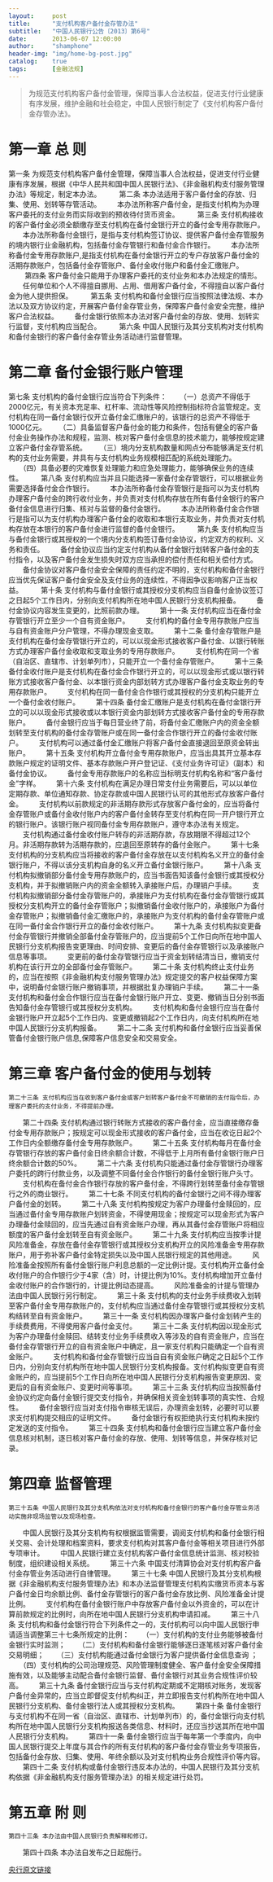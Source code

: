 ```yaml
---
layout:     post
title:      "支付机构客户备付金存管办法"
subtitle:   "中国人民银行公告〔2013〕第6号"
date:       2013-06-07 12:00:00
author:     "shamphone"
header-img: "img/home-bg-post.jpg"
catalog:    true
tags:       [金融法规]
---
```



> 为规范支付机构客户备付金管理，保障当事人合法权益，促进支付行业健康有序发展，维护金融和社会稳定，中国人民银行制定了《支付机构客户备付金存管办法》。


# 第一章 总 则
    
第一条 为规范支付机构客户备付金管理，保障当事人合法权益，促进支付行业健康有序发展，根据《中华人民共和国中国人民银行法》、《非金融机构支付服务管理办法》等规定，制定本办法。
　　
第二条 本办法适用于客户备付金的存放、归集、使用、划转等存管活动。
　　本办法所称客户备付金，是指支付机构为办理客户委托的支付业务而实际收到的预收待付货币资金。
　　
第三条 支付机构接收的客户备付金必须全额缴存至支付机构在备付金银行开立的备付金专用存款账户。
　　本办法所称备付金银行，是指与支付机构签订协议、提供客户备付金存管服务的境内银行业金融机构，包括备付金存管银行和备付金合作银行。
　　本办法所称备付金专用存款账户,是指支付机构在备付金银行开立的专户存放客户备付金的活期存款账户，包括备付金存管账户、备付金收付账户和备付金汇缴账户。
　　
第四条 客户备付金只能用于办理客户委托的支付业务和本办法规定的情形。
　　任何单位和个人不得擅自挪用、占用、借用客户备付金，不得擅自以客户备付金为他人提供担保。
　　
第五条 支付机构和备付金银行应当按照法律法规、本办法以及双方协议约定，开展客户备付金存管业务，保障客户备付金安全完整，维护客户合法权益。
　　备付金银行依照本办法对客户备付金的存放、使用、划转实行监督，支付机构应当配合。
　　
第六条 中国人民银行及其分支机构对支付机构和备付金银行的客户备付金存管业务活动进行监督管理。

#  第二章 备付金银行账户管理
    
第七条 支付机构的备付金银行应当符合下列条件：
　　（一）总资产不得低于2000亿元，有关资本充足率、杠杆率、流动性等风险控制指标符合监管规定。支付机构在同一备付金银行仅开立备付金汇缴账户的，该银行的总资产不得低于1000亿元。
　　（二）具备监督客户备付金的能力和条件，包括有健全的客户备付金业务操作办法和规程，监测、核对客户备付金信息的技术能力，能够按规定建立客户备付金存管系统。
　　（三）境内分支机构数量和网点分布能够满足支付机构的支付业务需要，并具有与支付机构业务规模相匹配的系统处理能力。
　　（四）具备必要的灾难恢复处理能力和应急处理能力，能够确保业务的连续性。
　　
第八条 支付机构应当并且只能选择一家备付金存管银行，可以根据业务需要选择备付金合作银行。
　　本办法所称备付金存管银行是指可以为支付机构办理客户备付金的跨行收付业务，并负责对支付机构存放在所有备付金银行的客户备付金信息进行归集、核对与监督的备付金银行。
　　本办法所称备付金合作银行是指可以为支付机构办理客户备付金的收取和本银行支取业务，并负责对支付机构存放在本银行的客户备付金进行监督的备付金银行。
　　
第九条 支付机构应当与备付金银行或其授权的一个境内分支机构签订备付金协议，约定双方的权利、义务和责任。
　　备付金协议应当约定支付机构从备付金银行划转客户备付金的支付指令，以及客户备付金发生损失时双方应当承担的偿付责任和相关偿付方式。
　　备付金协议对客户备付金安全保障的责任约定不明的，支付机构和备付金银行应当优先保证客户备付金安全及支付业务的连续性，不得因争议影响客户正当权益。
　　
第十条 支付机构与备付金银行或其授权分支机构应当自备付金协议签订之日起5个工作日内，分别向支付机构所在地中国人民银行分支机构报备。
　　备付金协议内容发生变更的，比照前款办理。
　　第十一条 支付机构应当在备付金存管银行开立至少一个自有资金账户。
　　支付机构的备付金专用存款账户应当与自有资金账户分户管理，不得办理现金支取。
　　第十二条 备付金存管账户是支付机构在备付金存管银行开立的，可以以现金形式接收客户备付金、以银行转账方式办理客户备付金收取和支取业务的专用存款账户。
　　支付机构在同一个省（自治区、直辖市、计划单列市），只能开立一个备付金存管账户。
　　第十三条 备付金收付账户是支付机构在备付金合作银行开立的，可以以现金形式或以银行转账方式接收客户备付金、以本银行资金内部划转方式办理客户备付金支取业务的专用存款账户。
　　支付机构在同一备付金合作银行或其授权的分支机构只能开立一个备付金收付账户。
　　第十四条 备付金汇缴账户是支付机构在备付金银行开立的可以以现金形式接收或以本银行资金内部划转方式接收客户备付金的专用存款账户。
　　备付金银行应当于每日营业终了前，将备付金汇缴账户内的资金全额划转至支付机构的备付金存管账户或在同一备付金合作银行开立的备付金收付账户。
　　支付机构可以通过备付金汇缴账户将客户备付金直接退回至原资金转出账户。
　　第十五条 支付机构开立备付金专用存款账户，应当出具其开立基本存款账户规定的证明文件、基本存款账户开户登记证、《支付业务许可证》（副本）和备付金协议。
　　备付金专用存款账户的名称应当标明支付机构名称和“客户备付金”字样。
　　第十六条 支付机构在满足办理日常支付业务需要后，可以以单位定期存款、单位通知存款、协定存款或中国人民银行认可的其他形式存放客户备付金。
　　支付机构以前款规定的非活期存款形式存放客户备付金的，应当将备付金存管账户或备付金收付账户内的客户备付金转存至支付机构在同一开户银行开立的银行账户。该银行账户视同备付金专用存款账户，遵守本办法有关规定。
　　支付机构通过备付金收付账户转存的非活期存款，存放期限不得超过12个月。非活期存款转为活期存款的，应退回至原转存的备付金账户。
　　第十七条 支付机构的分支机构应当将接收的客户备付金存放在以支付机构名义开立的备付金银行账户，不得以该分支机构自身的名义开立备付金银行账户。
　　第十八条 支付机构拟撤销部分备付金专用存款账户的，应当书面告知该备付金银行或其授权分支机构，并于拟撤销账户内的资金全额转入承接账户后，办理销户手续。
　　支付机构拟撤销部分备付金存管账户的，承接账户为支付机构在备付金存管银行或其授权分支机构开立的备付金存管账户；拟撤销备付金收付账户的，承接账户为备付金存管账户；拟撤销备付金汇缴账户的，承接账户为支付机构的备付金存管账户或在同一备付金合作银行开立的备付金收付账户。
　　第十九条 支付机构拟变更备付金存管银行并撤销全部备付金存管账户的，应当提前5个工作日向所在地中国人民银行分支机构报告变更理由、时间安排、变更后的备付金存管银行以及承接账户信息等事项。
　　变更前的备付金存管银行应当于资金划转结清当日，撤销支付机构在该行开立的全部备付金存管账户。
　　第二十条 支付机构终止支付业务的，应当在按照《非金融机构支付服务管理办法》规定提交的客户权益保障方案中，说明备付金银行账户撤销事项，并根据批复办理销户手续。
　　第二十一条 支付机构和备付金合作银行应当在备付金银行账户开立、变更、撤销当日分别书面告知备付金存管银行或其授权分支机构。
　　支付机构和备付金银行应当在备付金银行账户开立起5个工作日内、变更或撤销起2个工作日内，向支付机构所在地中国人民银行分支机构报备。
　　第二十二条 支付机构和备付金银行应当妥善保管备付金银行账户信息,保障客户信息安全和交易安全。

# 第三章 客户备付金的使用与划转
    第二十三条 支付机构应当在收到客户备付金或客户划转客户备付金不可撤销的支付指令后，办理客户委托的支付业务，不得提前办理。
　　第二十四条 支付机构通过银行转账方式接收的客户备付金，应当直接缴存备付金专用存款账户；按规定可以现金形式接收的客户备付金，应当在收讫日起2个工作日内全额缴存备付金专用存款账户。
　　第二十五条 支付机构每月在备付金存管银行存放的客户备付金日终余额合计数，不得低于上月所有备付金银行账户日终余额合计数的50%。
　　第二十六条 支付机构只能通过备付金存管银行办理客户委托的跨行付款业务，以及调整不同备付金合作银行的备付金银行账户头寸。
　　支付机构在备付金合作银行存放的客户备付金，不得跨行划转至备付金存管银行之外的商业银行。
　　第二十七条 不同支付机构的备付金银行之间不得办理客户备付金的划转。
　　第二十八条 支付机构按规定为客户办理备付金赎回的，应当通过备付金专用存款账户划转资金，不得使用现金；按规定可以现金形式为客户办理备付金赎回的，应当先通过自有资金账户办理，再从其备付金存管账户将相应额度的客户备付金划转至自有资金账户。
　　第二十九条 支付机构应当按季计提风险准备金，存放在备付金存管银行或其授权分支机构开立的风险准备金专用存款账户，用于弥补客户备付金特定损失以及中国人民银行规定的其他用途。
　　风险准备金按照所有备付金银行账户利息总额的一定比例计提。支付机构开立备付金收付账户的合作银行少于4家（含）时，计提比例为10%。支付机构增加开立备付金收付账户的合作银行的，计提比例动态提高。
　　风险准备金的计提与管理办法由中国人民银行另行制定。
　　第三十条 支付机构的支付业务手续费收入划转至客户备付金专用存款账户的，支付机构应当通过备付金存管银行或其授权分支机构结转至自有资金账户。
　　第三十一条 支付机构因办理客户备付金划转产生的手续费费用，不得使用客户备付金支付。
　　第三十二条 支付机构因以现金形式为客户办理备付金赎回、结转支付业务手续费收入等涉及的自有资金账户，应当在备付金存管银行开立的自有资金账户中确定，且一家支付机构只能确定一个自有资金账户。
　　支付机构和备付金存管银行应当自自有资金账户确定之日起5个工作日内，分别向支付机构所在地中国人民银行分支机构报备。支付机构拟变更自有资金账户的，应当提前5个工作日向所在地中国人民银行分支机构报告变更原因、变更后的自有资金账户、变更时间等事项。
　　第三十三条 支付机构应当按照备付金协议约定向备付金银行提交支付指令，并确保相关资金划转事项的真实性、合规性。
　　备付金银行应当对支付指令审核无误后，办理资金划转，必要时可以要求支付机构提交相应的证明文件。
　　备付金银行有权拒绝执行支付机构未按约定发送的支付指令。
　　第三十四条 支付机构和备付金银行应当建立客户备付金信息核对机制，逐日核对客户备付金的存放、使用、划转等信息，并保存核对记录。

# 第四章 监督管理
    第三十五条 中国人民银行及其分支机构依法对支付机构和备付金银行的客户备付金存管业务活动实施非现场监管以及现场检查。
　　中国人民银行及其分支机构有权根据监管需要，调阅支付机构和备付金银行相关交易、会计处理和档案资料，要求支付机构对其客户备付金等相关项目进行外部专项审计。
　　中国人民银行建立支付机构客户备付金信息统计监测、核对校验制度，组织建设相关系统。
　　第三十六条 中国支付清算协会对支付机构客户备付金存管业务活动进行自律管理。
　　第三十七条 中国人民银行及其分支机构根据《非金融机构支付服务管理办法》和本办法监督管理支付机构实缴货币资本与客户备付金日均余额比例、备付金存管银行的客户备付金存放比例、风险准备金计提比例。
　　支付机构在备付金银行账户中存放客户备付金以外资金的，可以在计算前款规定的比例时，向所在地中国人民银行分支机构申请扣减。
　　第三十八条 支付机构和备付金银行符合下列条件之一的，支付机构可以向中国人民银行申请适当调整第三十七条所规定的比例：
　　（一）支付机构的支付业务能够被备付金银行实时监测；
　　（二）支付机构和备付金银行能够逐日逐笔核对客户备付金交易明细；
　　（三）支付机构能通过备付金银行为客户提供备付金信息查询 ；
　　（四）支付机构的公司治理规范、风险管理制度健全、客户备付金安全保障措施有效，以及能够主动配合备付金银行监督、备付金银行对其业务合规性评价较高。
　　第三十九条 备付金银行应当与支付机构定期或不定期核对账务，发现客户备付金异常的，应当立即督促支付机构纠正，并立即报告支付机构所在地中国人民银行分支机构、备付金银行法人或其授权分支机构。
　　第四十条 备付金银行与支付机构不在同一省（自治区、直辖市、计划单列市）的，备付金银行向支付机构所在地中国人民银行分支机构报送各类信息、材料时，还应当抄送其所在地中国人民银行分支机构。
　　第四十一条 备付金银行应当于每年第一个季度内，向中国人民银行提交上年度与其合作的所有支付机构的客户备付金存管业务专项报告，包括备付金存放、归集、使用、年终余额以及对支付机构业务合规性评价等内容。
　　第四十二条 支付机构或备付金银行违反本办法的，中国人民银行及其分支机构依据《非金融机构支付服务管理办法》的相关规定进行处罚。

# 第五章 附 则
    第四十三条 本办法由中国人民银行负责解释和修订。
　　第四十四条 本办法自发布之日起施行。

[央行原文链接](http://www.gov.cn/gzdt/2013-06/09/content_2423744.htm)